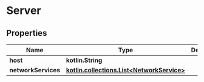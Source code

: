 
# Server

## Properties
Name | Type | Description | Notes
------------ | ------------- | ------------- | -------------
**host** | **kotlin.String** |  | 
**networkServices** | [**kotlin.collections.List&lt;NetworkService&gt;**](NetworkService.md) |  | 



